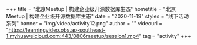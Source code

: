 +++
    title = "北京Meetup | 构建企业级开源数据库生态"
    hometitle = "北京Meetup | 构建企业级开源数据库生态"
    date = "2020-11-19"
    styles = "线下活动系列"
    banner = "img/video/activity12.png"
    author = ""
    videourl = "https://learningvideo.obs.ap-southeast-1.myhuaweicloud.com:443/0806meetup/session1.mp4" 
    tag = "activity"
+++